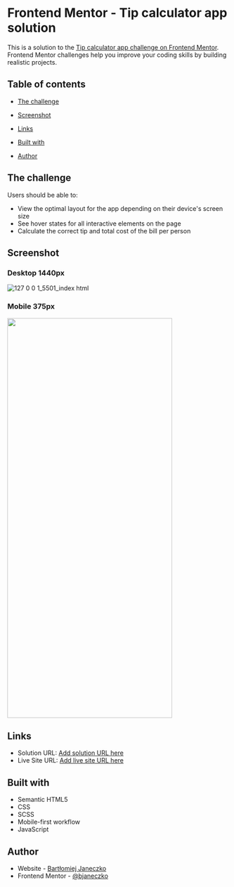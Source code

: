 # Frontend Mentor - Tip calculator app solution

This is a solution to the [Tip calculator app challenge on Frontend Mentor](https://www.frontendmentor.io/challenges/tip-calculator-app-ugJNGbJUX). Frontend Mentor challenges help you improve your coding skills by building realistic projects.

## Table of contents

- [The challenge](#the-challenge)
- [Screenshot](#screenshot)
- [Links](#links)

- [Built with](#built-with)
- [Author](#author)

## The challenge

Users should be able to:

- View the optimal layout for the app depending on their device's screen size
- See hover states for all interactive elements on the page
- Calculate the correct tip and total cost of the bill per person

## Screenshot
### Desktop 1440px
![127 0 0 1_5501_index html](https://user-images.githubusercontent.com/77055945/141539657-8c606387-6e59-4540-b0bb-43a4f6dd6f8d.png)

### Mobile 375px
<img src="https://user-images.githubusercontent.com/77055945/141539726-35c0358e-01dd-40ae-bf2c-01457d972d4f.png" width="375" height="910">

## Links

- Solution URL: [Add solution URL here](https://github.com/bjaneczko/App_tip-calculator)
- Live Site URL: [Add live site URL here](https://github.com/bjaneczko/App_tip-calculator/deployments/activity_log?environment=github-pages)

## Built with

- Semantic HTML5
- CSS
- SCSS
- Mobile-first workflow
- JavaScript

## Author

- Website - [Bartłomiej Janeczko](https://github.com/bjaneczko)
- Frontend Mentor - [@bjaneczko](https://www.frontendmentor.io/profile/bjaneczko)
